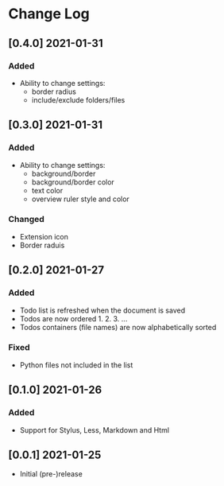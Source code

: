 # Change Log

## [0.4.0] 2021-01-31
### Added
- Ability to change settings:
  - border radius
  - include/exclude folders/files

## [0.3.0] 2021-01-31
### Added
- Ability to change settings:
  - background/border
  - background/border color
  - text color
  - overview ruler style and color

### Changed
  - Extension icon
  - Border raduis

## [0.2.0] 2021-01-27
### Added
- Todo list is refreshed when the document is saved
- Todos are now ordered 1. 2. 3. ...
- Todos containers (file names) are now alphabetically sorted

### Fixed
- Python files not included in the list

## [0.1.0] 2021-01-26
### Added
- Support for Stylus, Less, Markdown and Html

## [0.0.1] 2021-01-25
- Initial (pre-)release
